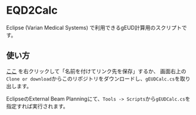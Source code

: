 # EQD2Calc

Eclipse (Varian Medical Systems) で利用できるgEUD計算用のスクリプトです。

## 使い方

[ここ](https://raw.githubusercontent.com/EuroMediTech/gEUDCalc/master/gEUDCalc.cs)
を右クリックして「名前を付けてリンク先を保存」するか、
画面右上の`Clone or download`からこのリポジトリをダウンロードし、`gEUDCalc.cs`を取り出します。

EclipseのExternal Beam Planningにて、`Tools -> Scripts`から`gEUDCalc.cs`を指定すれば実行されます。
